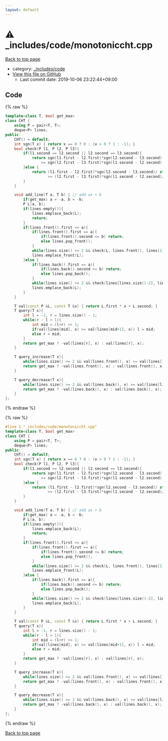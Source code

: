 ```yaml
---
layout: default
---
```


<!-- mathjax config similar to math.stackexchange -->
<script type="text/javascript" async
  src="https://cdnjs.cloudflare.com/ajax/libs/mathjax/2.7.5/MathJax.js?config=TeX-MML-AM_CHTML">
</script>
<script type="text/x-mathjax-config">
  MathJax.Hub.Config({
    TeX: { equationNumbers: { autoNumber: "AMS" }},
    tex2jax: {
      inlineMath: [ ['$','$'] ],
      processEscapes: true
    },
    "HTML-CSS": { matchFontHeight: false },
    displayAlign: "left",
    displayIndent: "2em"
  });
</script>

<script type="text/javascript" src="https://cdnjs.cloudflare.com/ajax/libs/jquery/3.4.1/jquery.min.js"></script>
<script src="https://cdn.jsdelivr.net/npm/jquery-balloon-js@1.1.2/jquery.balloon.min.js" integrity="sha256-ZEYs9VrgAeNuPvs15E39OsyOJaIkXEEt10fzxJ20+2I=" crossorigin="anonymous"></script>
<script type="text/javascript" src="../../../assets/js/copy-button.js"></script>
<link rel="stylesheet" href="../../../assets/css/copy-button.css" />


# :warning: _includes/code/monotoniccht.cpp

<a href="../../../index.html">Back to top page</a>

* category: <a href="../../../index.html#b46effe2a00fceb0770301fd2a31d561">_includes/code</a>
* <a href="{{ site.github.repository_url }}/blob/master/_includes/code/monotoniccht.cpp">View this file on GitHub</a>
    - Last commit date: 2019-10-06 23:22:44+09:00




## Code

<a id="unbundled"></a>
{% raw %}
```cpp
template<class T, bool get_max>
class CHT {
    using P = pair<T, T>;
    deque<P> lines;
public:
    CHT() = default;
    int sgn(T x) { return x == 0 ? 0 : (x > 0 ? 1 : -1); }
    bool check(P l1, P l2, P l3){
        if(l1.second == l2.second || l2.second == l3.second){
            return sgn(l1.first - l2.first)*sgn(l2.second - l3.second)
                >= sgn(l2.first - l3.first)*sgn(l1.second - l2.second);
        }else {
            return (l1.first - l2.first)*sgn(l2.second - l3.second)/ static_cast<long double>(abs(l1.second - l2.second))
                   >= (l2.first - l3.first)*sgn(l1.second - l2.second)/ static_cast<long double>(abs(l2.second - l3.second));
        }
    }

    void add_line(T a, T b) { // add ax + b
        if(get_max) a = -a, b = -b;
        P L(a, b);
        if(lines.empty()){
            lines.emplace_back(L);
            return;
        }
        if(lines.front().first <= a){
            if(lines.front().first == a){
                if(lines.front().second <= b) return;
                else lines.pop_front();
            }
            while(lines.size() >= 2 && check(L, lines.front(), lines[1])) lines.pop_front();
            lines.emplace_front(L);
        }else {
            if(lines.back().first == a){
                if(lines.back().second <= b) return;
                else lines.pop_back();
            }
            while(lines.size() >= 2 && check(lines[lines.size()-2], lines.back(), L)) lines.pop_back();
            lines.emplace_back(L);
        }
    }

    T val(const P &L, const T &x) { return L.first * x + L.second; }
    T query(T x){
        int l = -1, r = lines.size() - 1;
        while(r - l > 1){
            int mid = (l+r) >> 1;
            if(val(lines[mid], x) >= val(lines[mid+1], x)) l = mid;
            else r = mid;
        }
        return get_max ? -val(lines[r], x) : val(lines[r], x);
    }

    T query_increase(T x){
        while(lines.size() >= 2 && val(lines.front(), x) >= val(lines[1], x)) lines.pop_front();
        return get_max ? -val(lines.front(), x) : val(lines.front(), x);
    }

    T query_decrease(T x){
        while(lines.size() >= 2 && val(lines.back(), x) >= val(lines[lines.size() - 2], x)) lines.pop_back();
        return get_max ? -val(lines.back(), x) : val(lines.back(), x);
    }
};

```
{% endraw %}

<a id="bundled"></a>
{% raw %}
```cpp
#line 1 "_includes/code/monotoniccht.cpp"
template<class T, bool get_max>
class CHT {
    using P = pair<T, T>;
    deque<P> lines;
public:
    CHT() = default;
    int sgn(T x) { return x == 0 ? 0 : (x > 0 ? 1 : -1); }
    bool check(P l1, P l2, P l3){
        if(l1.second == l2.second || l2.second == l3.second){
            return sgn(l1.first - l2.first)*sgn(l2.second - l3.second)
                >= sgn(l2.first - l3.first)*sgn(l1.second - l2.second);
        }else {
            return (l1.first - l2.first)*sgn(l2.second - l3.second)/ static_cast<long double>(abs(l1.second - l2.second))
                   >= (l2.first - l3.first)*sgn(l1.second - l2.second)/ static_cast<long double>(abs(l2.second - l3.second));
        }
    }

    void add_line(T a, T b) { // add ax + b
        if(get_max) a = -a, b = -b;
        P L(a, b);
        if(lines.empty()){
            lines.emplace_back(L);
            return;
        }
        if(lines.front().first <= a){
            if(lines.front().first == a){
                if(lines.front().second <= b) return;
                else lines.pop_front();
            }
            while(lines.size() >= 2 && check(L, lines.front(), lines[1])) lines.pop_front();
            lines.emplace_front(L);
        }else {
            if(lines.back().first == a){
                if(lines.back().second <= b) return;
                else lines.pop_back();
            }
            while(lines.size() >= 2 && check(lines[lines.size()-2], lines.back(), L)) lines.pop_back();
            lines.emplace_back(L);
        }
    }

    T val(const P &L, const T &x) { return L.first * x + L.second; }
    T query(T x){
        int l = -1, r = lines.size() - 1;
        while(r - l > 1){
            int mid = (l+r) >> 1;
            if(val(lines[mid], x) >= val(lines[mid+1], x)) l = mid;
            else r = mid;
        }
        return get_max ? -val(lines[r], x) : val(lines[r], x);
    }

    T query_increase(T x){
        while(lines.size() >= 2 && val(lines.front(), x) >= val(lines[1], x)) lines.pop_front();
        return get_max ? -val(lines.front(), x) : val(lines.front(), x);
    }

    T query_decrease(T x){
        while(lines.size() >= 2 && val(lines.back(), x) >= val(lines[lines.size() - 2], x)) lines.pop_back();
        return get_max ? -val(lines.back(), x) : val(lines.back(), x);
    }
};

```
{% endraw %}

<a href="../../../index.html">Back to top page</a>

